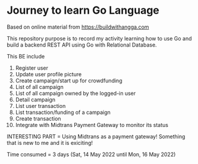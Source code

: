 # Journey to learn Go Language
Based on online material from https://buildwithangga.com

This repository purpose is to record my activity learning how to use Go and build a backend REST API using Go with Relational Database.

This BE include
1. Register user
2. Update user profile picture
3. Create campaign/start up for crowdfunding
4. List of all campaign
5. List of all campaign owned by the logged-in user
6. Detail campaign
7. List user transaction
8. List transaction/funding of a campaign
9. Create transaction
10. Integrate with Midtrans Payment Gateway to monitor its status

INTERESTING PART = Using Midtrans as a payment gateway! Something that is new to me and it is exiciting!

Time consumed = 3 days (Sat, 14 May 2022 until Mon, 16 May 2022)
